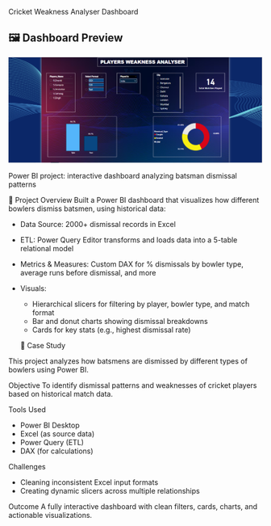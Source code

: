 Cricket Weakness Analyser Dashboard

## 🖼️ Dashboard Preview  
![Dashboard](./St%20Dashoard1.PNG)

Power BI project: interactive dashboard analyzing batsman dismissal patterns

 📖 Project Overview
Built a Power BI dashboard that visualizes how different bowlers dismiss batsmen, using historical data:

- Data Source: 2000+ dismissal records in Excel  
- ETL: Power Query Editor transforms and loads data into a 5-table relational model  
- Metrics & Measures: Custom DAX for % dismissals by bowler type, average runs before dismissal, and more  
- Visuals:  
  - Hierarchical slicers for filtering by player, bowler type, and match format  
  - Bar and donut charts showing dismissal breakdowns  
  - Cards for key stats (e.g., highest dismissal rate)

  📘 Case Study

This project analyzes how batsmens are dismissed by different types of bowlers using Power BI.

 Objective
To identify dismissal patterns and weaknesses of cricket players based on historical match data.

Tools Used
- Power BI Desktop  
- Excel (as source data)  
- Power Query (ETL)  
- DAX (for calculations)  

Challenges
- Cleaning inconsistent Excel input formats  
- Creating dynamic slicers across multiple relationships  

Outcome
A fully interactive dashboard with clean filters, cards, charts, and actionable visualizations.

